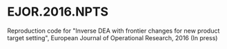 # EJOR.2016.NPTS
Reproduction code for "Inverse DEA with frontier changes for new product target setting", European Journal of Operational Research, 2016 (In press)
